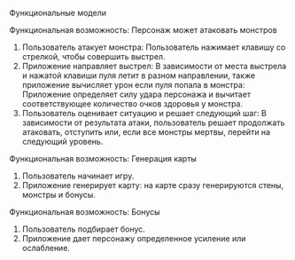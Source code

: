 Функциональные модели

Функциональная возможность: Персонаж может атаковать монстров
1. Пользователь атакует монстра: Пользователь нажимает клавишу со стрелкой, чтобы совершить выстрел.
2. Приложение направляет выстрел: В зависимости от места выстрела и нажатой клавиши пуля летит в разном направлении, также приложение вычисляет урон если пуля попала в монстра: Приложение определяет силу удара персонажа и вычитает соответствующее количество очков здоровья у монстра.
3. Пользователь оценивает ситуацию и решает следующий шаг: В зависимости от результата атаки, пользователь решает продолжать атаковать, отступить или, если все монстры мертвы, перейти на следующий уровень.

Функциональная возможность: Генерация карты
1. Пользователь начинает игру.
2. Приложение генерирует карту: на карте сразу генерируются стены, монстры и бонусы.

Функциональная возможность: Бонусы
1. Пользователь подбирает бонус.
2. Приложение дает персонажу определенное усиление или ослабление.
